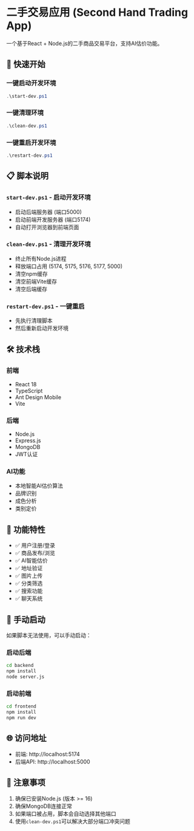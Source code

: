 # 二手交易应用 (Second Hand Trading App)

一个基于React + Node.js的二手商品交易平台，支持AI估价功能。

## 🚀 快速开始

### 一键启动开发环境
```powershell
.\start-dev.ps1
```

### 一键清理环境
```powershell
.\clean-dev.ps1
```

### 一键重启开发环境
```powershell
.\restart-dev.ps1
```

## 📋 脚本说明

### `start-dev.ps1` - 启动开发环境
- 启动后端服务器 (端口5000)
- 启动前端开发服务器 (端口5174)
- 自动打开浏览器到前端页面

### `clean-dev.ps1` - 清理开发环境
- 终止所有Node.js进程
- 释放端口占用 (5174, 5175, 5176, 5177, 5000)
- 清空npm缓存
- 清空前端Vite缓存
- 清空后端缓存

### `restart-dev.ps1` - 一键重启
- 先执行清理脚本
- 然后重新启动开发环境

## 🛠️ 技术栈

### 前端
- React 18
- TypeScript
- Ant Design Mobile
- Vite

### 后端
- Node.js
- Express.js
- MongoDB
- JWT认证

### AI功能
- 本地智能AI估价算法
- 品牌识别
- 成色分析
- 类别定价

## 📱 功能特性

- ✅ 用户注册/登录
- ✅ 商品发布/浏览
- ✅ AI智能估价
- ✅ 地址验证
- ✅ 图片上传
- ✅ 分类筛选
- ✅ 搜索功能
- ✅ 聊天系统

## 🔧 手动启动

如果脚本无法使用，可以手动启动：

### 启动后端
```bash
cd backend
npm install
node server.js
```

### 启动前端
```bash
cd frontend
npm install
npm run dev
```

## 🌐 访问地址

- 前端: http://localhost:5174
- 后端API: http://localhost:5000

## 📝 注意事项

1. 确保已安装Node.js (版本 >= 16)
2. 确保MongoDB连接正常
3. 如果端口被占用，脚本会自动选择其他端口
4. 使用`clean-dev.ps1`可以解决大部分端口冲突问题
